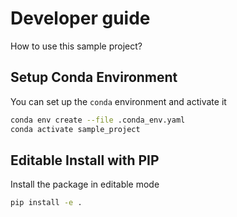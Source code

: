 # Developer guide

How to use this sample project?

## Setup Conda Environment

You can set up the `conda` environment and activate it

```bash
conda env create --file .conda_env.yaml
conda activate sample_project
```

## Editable Install with PIP

Install the package in editable mode

```bash
pip install -e .
```